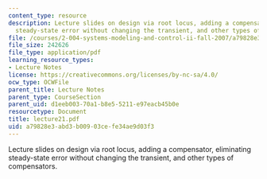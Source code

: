 ```yaml
---
content_type: resource
description: Lecture slides on design via root locus, adding a compensator, eliminating
  steady-state error without changing the transient, and other types of compensators.
file: /courses/2-004-systems-modeling-and-control-ii-fall-2007/a79828e3abd3b00903cefe34ae9d03f3_lecture21.pdf
file_size: 242626
file_type: application/pdf
learning_resource_types:
- Lecture Notes
license: https://creativecommons.org/licenses/by-nc-sa/4.0/
ocw_type: OCWFile
parent_title: Lecture Notes
parent_type: CourseSection
parent_uid: d1eeb003-70a1-b8e5-5211-e97eacb45b0e
resourcetype: Document
title: lecture21.pdf
uid: a79828e3-abd3-b009-03ce-fe34ae9d03f3
---
```

Lecture slides on design via root locus, adding a compensator, eliminating steady-state error without changing the transient, and other types of compensators.